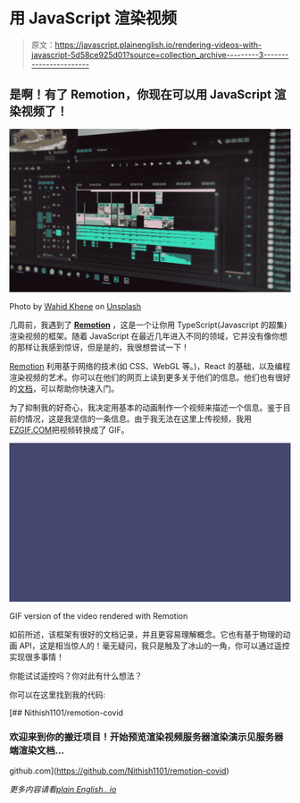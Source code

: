 # 用 JavaScript 渲染视频

> 原文：<https://javascript.plainenglish.io/rendering-videos-with-javascript-5d58ce925d01?source=collection_archive---------3----------------------->

## 是啊！有了 Remotion，你现在可以用 JavaScript 渲染视频了！

![](img/2566ff3078ac1e94513f1e3714039d50.png)

Photo by [Wahid Khene](https://unsplash.com/@wahidkhene?utm_source=medium&utm_medium=referral) on [Unsplash](https://unsplash.com?utm_source=medium&utm_medium=referral)

几周前，我遇到了 [**Remotion**](https://www.remotion.dev/) ，这是一个让你用 TypeScript(Javascript 的超集)渲染视频的框架。随着 JavaScript 在最近几年进入不同的领域，它并没有像你想的那样让我感到惊讶，但是是的，我很想尝试一下！

[Remotion](https://www.remotion.dev) 利用基于网络的技术(如 CSS、WebGL 等。)，React 的基础，以及编程渲染视频的艺术。你可以在他们的网页上读到更多关于他们的信息。他们也有很好的[文档](https://www.remotion.dev/docs/)，可以帮助你快速入门。

为了抑制我的好奇心，我决定用基本的动画制作一个视频来描述一个信息。鉴于目前的情况，这是我坚信的一条信息。由于我无法在这里上传视频，我用[EZGIF.COM](https://ezgif.com/)把视频转换成了 GIF。

![](img/07b014b05db7a51581d8cc7d98a8e2da.png)

GIF version of the video rendered with Remotion

如前所述，该框架有很好的文档记录，并且更容易理解概念。它也有基于物理的动画 API，这是相当惊人的！毫无疑问，我只是触及了冰山的一角，你可以通过遥控实现很多事情！

你能试试遥控吗？你对此有什么想法？

你可以在这里找到我的代码:

[](https://github.com/Nithish1101/remotion-covid) [## Nithish1101/remotion-covid

### 欢迎来到你的搬迁项目！开始预览渲染视频服务器渲染演示见服务器端渲染文档…

github.com](https://github.com/Nithish1101/remotion-covid) 

*更多内容请看*[*plain English . io*](http://plainenglish.io/)